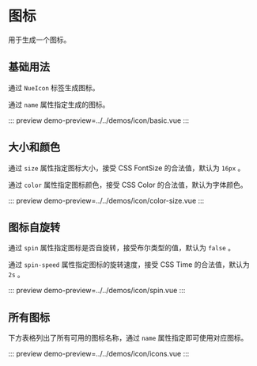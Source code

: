 # 图标

用于生成一个图标。

## 基础用法

通过 `NueIcon` 标签生成图标。

通过 `name` 属性指定生成的图标。

::: preview
demo-preview=../../demos/icon/basic.vue
:::

## 大小和颜色

通过 `size` 属性指定图标大小，接受 CSS FontSize 的合法值，默认为 `16px` 。

通过 `color` 属性指定图标颜色，接受 CSS Color 的合法值，默认为字体颜色。

::: preview
demo-preview=../../demos/icon/color-size.vue
:::

## 图标自旋转

通过 `spin` 属性指定图标是否自旋转，接受布尔类型的值，默认为 `false` 。

通过 `spin-speed` 属性指定图标的旋转速度，接受 CSS Time 的合法值，默认为 `2s` 。

::: preview
demo-preview=../../demos/icon/spin.vue
:::

## 所有图标

下方表格列出了所有可用的图标名称，通过 `name` 属性指定即可使用对应图标。

::: preview
demo-preview=../../demos/icon/icons.vue
:::
